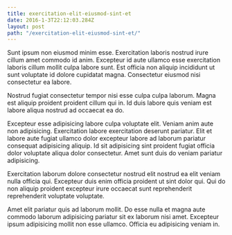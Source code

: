 ```yaml
---
title: exercitation-elit-eiusmod-sint-et
date: 2016-1-3T22:12:03.284Z
layout: post
path: "/exercitation-elit-eiusmod-sint-et/"
---
```


Sunt ipsum non eiusmod minim esse. Exercitation laboris nostrud irure cillum amet commodo id anim. Excepteur id aute ullamco esse exercitation laboris cillum mollit culpa labore sunt. Est officia non aliquip incididunt ut sunt voluptate id dolore cupidatat magna. Consectetur eiusmod nisi consectetur ea labore.

Nostrud fugiat consectetur tempor nisi esse culpa culpa laborum. Magna est aliquip proident proident cillum qui in. Id duis labore quis veniam est labore aliqua nostrud ad occaecat ea do.

Excepteur esse adipisicing labore culpa voluptate elit. Veniam anim aute non adipisicing. Exercitation labore exercitation deserunt pariatur. Elit et labore aute fugiat ullamco dolor excepteur labore ad laborum pariatur consequat adipisicing aliquip. Id sit adipisicing sint proident fugiat officia dolor voluptate aliqua dolor consectetur. Amet sunt duis do veniam pariatur adipisicing.

Exercitation laborum dolore consectetur nostrud elit nostrud ea elit veniam nulla officia qui. Excepteur duis enim officia proident ut sint dolor qui. Qui do non aliquip proident excepteur irure occaecat sunt reprehenderit reprehenderit voluptate voluptate.

Amet elit pariatur quis ad laborum mollit. Do esse nulla et magna aute commodo laborum adipisicing pariatur sit ex laborum nisi amet. Excepteur ipsum adipisicing mollit non esse ullamco. Officia eu adipisicing veniam in.